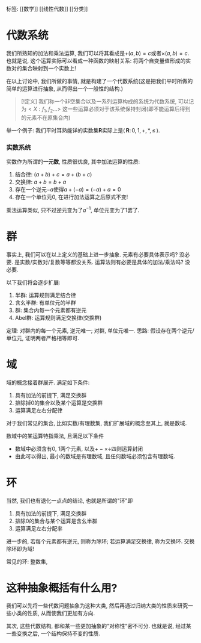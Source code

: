 标签: [[数学]] [[线性代数]] [[分类]]

# 代数系统

我们所熟知的加法和乘法运算, 我们可以将其看成是$+(a, b) = c$或者$\times(a, b) = c$. 也就是说, 这个运算实际可以看成一种函数的映射关系: 将两个自变量值形成的实数对的集合映射到一个实数上! 

在以上讨论中, 我们所做的事情, 就是构建了一个代数系统(这是把我们平时所做的简单的运算进行抽象, 从而得出一个一般性的结构.)

>[!定义]
>我们称一个非空集合以及一系列运算构成的系统为代数系统, 可以记为$<X:f_{1}, f_{2}\dots>$
>这一些运算必须对于该系统保持封闭(即不能运算后得到的元素不在原集合内)

举一个例子: 我们平时耳熟能详的实数集$\mathbf{R}$实际上是$\langle\,\mathbf{R}\colon 0, 1, +, *, \leqslant\,\rangle$. 

### 实数系统

实数作为所谓的**一元数**, 性质很优良, 其中加法运算的性质: 
1. 结合律: $(a+b)+c = a+(b+c)$
2. 交换律: $a+b = b+a$
3. 存在一个逆元$-a$使得$a+(-a) = (-a)+a = 0$
4. 存在一个单位元0, 在进行加法运算之后原式不变! 

乘法运算类似, 只不过逆元变为了$a^{-1}$, 单位元变为了1罢了. 

# 群

事实上, 我们可以在以上定义的基础上进一步抽象. 元素有必要具体表示吗? 没必要. 是实数/实数对/复数等等都没关系. 运算法则有必要是具体的加法/乘法吗? 没必要. 

以下我们将会逐步扩展: 
1. 半群: 运算规则满足结合律
2. 含幺半群: 有单位元的半群
3. 群: 集合内每一个元素都有逆元
4. Abel群: 运算规则满足交换律(交换群)

定理: 对群内的每一个元素, 逆元唯一; 对群, 单位元唯一. 
思路: 假设存在两个逆元/单位元, 证明两者严格相等即可. 

# 域

域的概念接着群展开. 满足如下条件: 
1. 具有加法的前提下, 满足交换群
2. 排除掉0的集合以及某个运算是交换群
3. 运算满足左右分配律

对于我们常见的集合, 比如实数/有理数集, 我们扩展域的概念至其上, 就是数域. 

数域中的某运算特指乘法, 且满足以下条件
+ 数域中必须含有0, 1两个元素, 以及$+-\times\div$四则运算封闭
+ 由此可以得出, 最小的数域是有理数域, 且任何数域必须包含有理数域. 

# 环

当然, 我们也有退化一点点的结论, 也就是所谓的"环"即
1. 具有加法的前提下, 满足交换群
2. 排除0的集合与某个运算是含幺半群
3. 运算满足左右分配率

进一步的, 若每个元素都有逆元, 则称为除环; 若运算满足交换律, 称为交换环. 交换除环即为域! 

常见的环: 整数集, 

# 这种抽象概括有什么用? 

我们可以先将一些代数问题抽象为这种大类, 然后再通过归纳大类的性质来研究一些小类的性质, 从而使我们更加有方向. 

其次, 这些代数结构, 都和某一些更加抽象的"对称性"密不可分. 也就是说, 经过某一些变换之后, 一个结构保持不变的性质. 